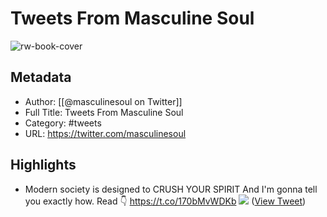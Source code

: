 # Tweets From Masculine Soul

![rw-book-cover](https://pbs.twimg.com/profile_images/1386037430139117579/febrMpwz.jpg)

## Metadata
- Author: [[@masculinesoul on Twitter]]
- Full Title: Tweets From Masculine Soul
- Category: #tweets
- URL: https://twitter.com/masculinesoul

## Highlights
- Modern society is designed to CRUSH YOUR SPIRIT
  And I'm gonna tell you exactly how.
  Read 👇 https://t.co/170bMvWDKb
  ![](https://pbs.twimg.com/media/FJzaAg0XwAUKztf.jpg) ([View Tweet](https://twitter.com/masculinesoul/status/1485326448286183433))
